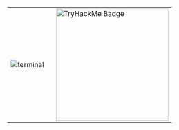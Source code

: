 <table border="0" cellspacing="0" cellpadding="0" frame="void" rules="none" style="border-collapse: collapse !important; border: none !important;">
  <tr>
    <td style="border: none !important;">
      <img src="https://github.com/user-attachments/assets/f6b6cfd6-91c9-4de9-8c5c-b4d8b15b51f7" alt="terminal">
    </td>
    <td style="vertical-align: top; padding-left: 20px; border: none !important;">
      <a href="https://tryhackme.com/p/XenonSaint">
        <img src="https://tryhackme-badges.s3.amazonaws.com/XenonSaint.png?update=11144" alt="TryHackMe Badge" width="260">
      </a>
      <br>
<!-- 
<a href="https://app.hackthebox.com/profile/1688350">
  <img src="https://www.hackthebox.com/badge/image/1688350" alt="HTB Badge" width="260">
</a> 
-->
    </td>
  </tr>
</table>
